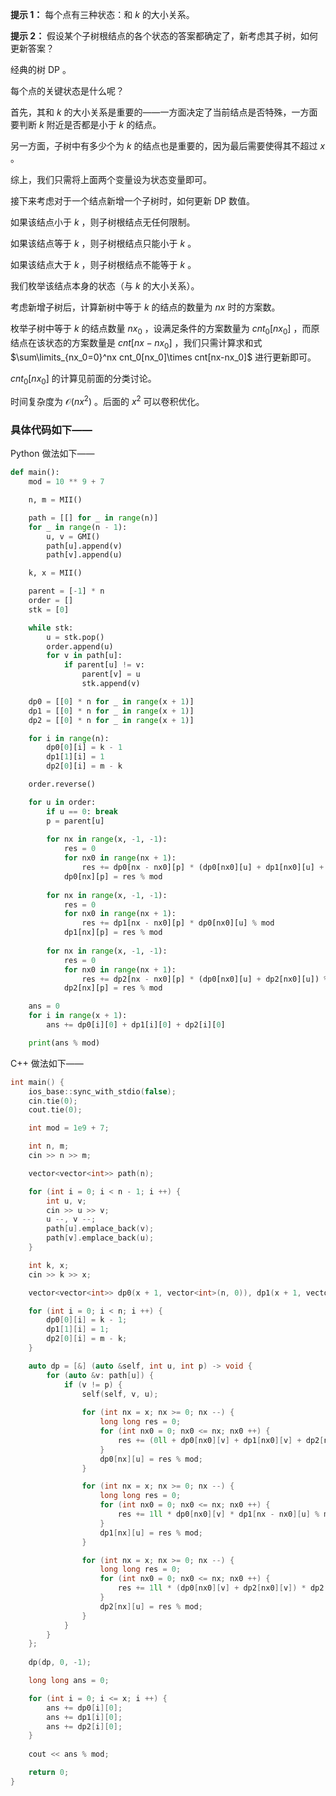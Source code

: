**提示 1：** 每个点有三种状态：和 $k$ 的大小关系。

**提示 2：** 假设某个子树根结点的各个状态的答案都确定了，新考虑其子树，如何更新答案？

经典的树 DP 。

每个点的关键状态是什么呢？

首先，其和 $k$ 的大小关系是重要的——一方面决定了当前结点是否特殊，一方面要判断 $k$ 附近是否都是小于 $k$ 的结点。

另一方面，子树中有多少个为 $k$ 的结点也是重要的，因为最后需要使得其不超过 $x$ 。

综上，我们只需将上面两个变量设为状态变量即可。

接下来考虑对于一个结点新增一个子树时，如何更新 DP 数值。

如果该结点小于 $k$ ，则子树根结点无任何限制。

如果该结点等于 $k$ ，则子树根结点只能小于 $k$ 。

如果该结点大于 $k$ ，则子树根结点不能等于 $k$ 。

我们枚举该结点本身的状态（与 $k$ 的大小关系）。

考虑新增子树后，计算新树中等于 $k$ 的结点的数量为 $nx$ 时的方案数。

枚举子树中等于 $k$ 的结点数量 $nx_0$ ，设满足条件的方案数量为 $cnt_0[nx_0]$ ，而原结点在该状态的方案数量是 $cnt[nx-nx_0]$ ，我们只需计算求和式 $\sum\limits_{nx_0=0}^nx cnt_0[nx_0]\times cnt[nx-nx_0]$ 进行更新即可。

$cnt_0[nx_0]$ 的计算见前面的分类讨论。

时间复杂度为 $\mathcal{O}(nx^2)$ 。后面的 $x^2$ 可以卷积优化。

### 具体代码如下——

Python 做法如下——

```Python []
def main():
    mod = 10 ** 9 + 7

    n, m = MII()

    path = [[] for _ in range(n)]
    for _ in range(n - 1):
        u, v = GMI()
        path[u].append(v)
        path[v].append(u)

    k, x = MII()

    parent = [-1] * n
    order = []
    stk = [0]

    while stk:
        u = stk.pop()
        order.append(u)
        for v in path[u]:
            if parent[u] != v:
                parent[v] = u
                stk.append(v)

    dp0 = [[0] * n for _ in range(x + 1)]
    dp1 = [[0] * n for _ in range(x + 1)]
    dp2 = [[0] * n for _ in range(x + 1)]

    for i in range(n):
        dp0[0][i] = k - 1
        dp1[1][i] = 1
        dp2[0][i] = m - k

    order.reverse()

    for u in order:
        if u == 0: break
        p = parent[u]
        
        for nx in range(x, -1, -1):
            res = 0
            for nx0 in range(nx + 1):
                res += dp0[nx - nx0][p] * (dp0[nx0][u] + dp1[nx0][u] + dp2[nx0][u]) % mod
            dp0[nx][p] = res % mod
        
        for nx in range(x, -1, -1):
            res = 0
            for nx0 in range(nx + 1):
                res += dp1[nx - nx0][p] * dp0[nx0][u] % mod
            dp1[nx][p] = res % mod
        
        for nx in range(x, -1, -1):
            res = 0
            for nx0 in range(nx + 1):
                res += dp2[nx - nx0][p] * (dp0[nx0][u] + dp2[nx0][u]) % mod
            dp2[nx][p] = res % mod

    ans = 0
    for i in range(x + 1):
        ans += dp0[i][0] + dp1[i][0] + dp2[i][0]

    print(ans % mod)
```

C++ 做法如下——

```cpp []
int main() {
    ios_base::sync_with_stdio(false);
    cin.tie(0);
    cout.tie(0);

    int mod = 1e9 + 7;

    int n, m;
    cin >> n >> m;

    vector<vector<int>> path(n);

    for (int i = 0; i < n - 1; i ++) {
        int u, v;
        cin >> u >> v;
        u --, v --;
        path[u].emplace_back(v);
        path[v].emplace_back(u);
    }

    int k, x;
    cin >> k >> x;

    vector<vector<int>> dp0(x + 1, vector<int>(n, 0)), dp1(x + 1, vector<int>(n, 0)), dp2(x + 1, vector<int>(n, 0));

    for (int i = 0; i < n; i ++) {
        dp0[0][i] = k - 1;
        dp1[1][i] = 1;
        dp2[0][i] = m - k;
    }

    auto dp = [&] (auto &self, int u, int p) -> void {
        for (auto &v: path[u]) {
            if (v != p) {
                self(self, v, u);
                
                for (int nx = x; nx >= 0; nx --) {
                    long long res = 0;
                    for (int nx0 = 0; nx0 <= nx; nx0 ++) {
                        res += (0ll + dp0[nx0][v] + dp1[nx0][v] + dp2[nx0][v]) * dp0[nx - nx0][u] % mod;
                    }
                    dp0[nx][u] = res % mod;
                }

                for (int nx = x; nx >= 0; nx --) {
                    long long res = 0;
                    for (int nx0 = 0; nx0 <= nx; nx0 ++) {
                        res += 1ll * dp0[nx0][v] * dp1[nx - nx0][u] % mod;
                    }
                    dp1[nx][u] = res % mod;
                }

                for (int nx = x; nx >= 0; nx --) {
                    long long res = 0;
                    for (int nx0 = 0; nx0 <= nx; nx0 ++) {
                        res += 1ll * (dp0[nx0][v] + dp2[nx0][v]) * dp2[nx - nx0][u] % mod;
                    }
                    dp2[nx][u] = res % mod;
                }
            }
        }
    };
    
    dp(dp, 0, -1);

    long long ans = 0;

    for (int i = 0; i <= x; i ++) {
        ans += dp0[i][0];
        ans += dp1[i][0];
        ans += dp2[i][0];
    }
    
    cout << ans % mod;

    return 0;
}
```